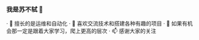 ### 我是苏不轼 👋

· 👀 擅长的是运维和自动化
· 🌱 喜欢交流技术和搭建各种有趣的项目
· 💞 如果有机会那一定是跟着大家学习，爬上更高的层次
· 📫 感谢大家的关注

<!--
**subushi/subushi** is a ✨ _special_ ✨ repository because its `README.md` (this file) appears on your GitHub profile.

Here are some ideas to get you started:

- 🔭 I’m currently working on ...
- 🌱 I’m currently learning ...
- 👯 I’m looking to collaborate on ...
- 🤔 I’m looking for help with ...
- 💬 Ask me about ...
- 📫 How to reach me: ...
- 😄 Pronouns: ...
- ⚡ Fun fact: ...
-->

